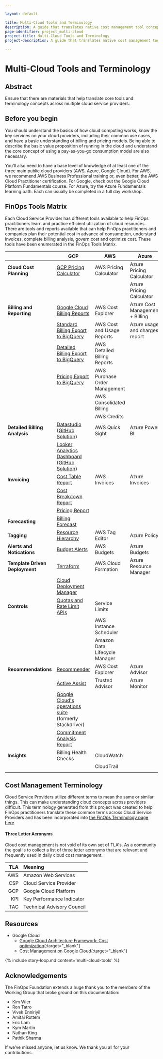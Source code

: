 ```yaml
---

layout: default

title: Multi-Cloud Tools and Terminology
description: A guide that translates native cost management tool concepts across multiple cloud service providers.
page-identifier: project_multi-cloud
project-title: Multi-Cloud Tools and Terminology
project-description: A guide that translates native cost management tool concepts across multiple cloud service providers.

---
```



# Multi-Cloud Tools and Terminology

## Abstract

Ensure that there are materials that help translate core tools and terminology concepts across multiple cloud service providers.

## Before you begin

You should understand the basics of how cloud computing works, know the key services on your cloud providers, including their common use cases, and have a basic understanding of billing and pricing models. Being able to describe the basic value proposition of running in the cloud and understand the core concept of using a pay-as-you-go consumption model are also necessary.

You'll also need to have a base level of knowledge of at least one of the three main public cloud providers (AWS, Azure, Google Cloud). For AWS, we recommend AWS Business Professional training or, even better, the AWS Cloud Practitioner certification. For Google, check out the Google Cloud Platform Fundamentals course. For Azure, try the Azure Fundamentals learning path. Each can usually be completed in a full day workshop.

<!-- ## Relevant FinOps Framework components
To get the most out of this document, please review the following first:
* [Tagging and labeling](/framework/archive/v0.1/capabilities/tagging-labeling/)
* [Cost allocation](/framework/archive/v0.1/domains/allocate/)
* [Accurate Cloud Forecasts](/framework/projects/accurate-cloud-forecasts/)
* Invoice and Billing Reporting
* Reserved Instances, spot pricing and savings plans
* [Organizational Alignment](/framework/domains/organizational-alignment/)

If you have a strong handle on these subjects, please continue on to better understand how to approach this challenge. -->

## FinOps Tools Matrix
Each Cloud Service Provider has different tools available to help FinOps practitioners learn and practice efficient utilization of cloud resources.  There are tools and reports available that can help FinOps practitioners and companies plan their potential cost in advance of consumption, understand invoices, complete billing analysis, govern cost and optimize cost.  These tools have been enumerated in the FinOps Tools Matrix.

|  | GCP        | AWS           | Azure  |
| ------------- | ------------- | ------------- | ------------- |
| **Cloud Cost Planning** | [GCP Pricing Calculator](https://cloud.google.com/products/calculator) | AWS Pricing Calculator | Azure Pricing Calculator |
|  |  |  | Azure Pricing Calculator |
| **Billing and Reporting** | [Google Cloud Billing Reports](https://cloud.google.com/billing/docs/reports#billing-reports-tutorial) | AWS Cost Explorer | Azure Cost Management + Billing |
|  | [Standard Billing Export to BigQuery](https://cloud.google.com/billing/docs/how-to/export-data-bigquery-tables#standard-usage-cost-data-schema) | AWS Cost and Usage Reports | Azure usage and charges report |
|  | [Detailed Billing Export to BigQuery](https://cloud.google.com/billing/docs/how-to/export-data-bigquery-tables#detailed-usage-cost-data-schema) | AWS Detailed Billing Reports |  |
|  | [Pricing Export to BigQuery](https://cloud.google.com/billing/docs/how-to/export-data-bigquery-tables#pricing-data-schema) | AWS Purchase Order Management |  |
|  |  | AWS Consolidated Billing |  |
|  |  | AWS Credits |  |
| **Detailed Billing Analysis** | [Datastudio](https://cloud.google.com/billing/docs/reports#custom-reports) ([GitHub Solution](https://github.com/GoogleCloudPlatform/professional-services/tree/main/examples/cost-optimization-dashboard)) | AWS Quick Sight | Azure Power BI |
|  | [Looker Analytics Dashboard](https://looker.com/platform/blocks/source/cloud-cost-management) ([GitHub Solution](https://github.com/llooker/gcp_billing_block)) |  |  |
| **Invoicing** | [Cost Table Report](https://cloud.google.com/billing/docs/reports#cost-table-report) | AWS Invoices | Azure Invoices |
|  | [Cost Breakdown Report](https://cloud.google.com/billing/docs/reports#cost-breakdown-report) |  |  |
|  | [Pricing Report](https://cloud.google.com/billing/docs/reports#pricing-table-report) |  |  |
| **Forecasting** | [Billing Forecast](https://cloud.google.com/billing/docs/how-to/reports#cost-forecast) |  |  |
| **Tagging** | [Resource Hierarchy](https://cloud.google.com/resource-manager/docs/cloud-platform-resource-hierarchy) | AWS Tag Editor | Azure Policy |
| **Alerts and Notications** | [Budget Alerts](https://cloud.google.com/billing/docs/how-to/budgets) | AWS Budgets | Azure Budgets |
| **Template Driven Deployment** | [Terraform](https://cloud.google.com/docs/terraform) | AWS Cloud Formation | Azure Resource Manager |
|  | [Cloud Deployment Manager](https://cloud.google.com/deployment-manager/docs#docs) |  |  |
| **Controls** | [Quotas and Rate Limit APIs](https://cloud.google.com/compute/quotas) | Service Limits |  |
|  |  | AWS Instance Scheduler |  |
|  |  | Amazon Data Lifecycle Manager |  |
| **Recommendations** | [Recommender](https://cloud.google.com/recommender/docs/recommenders) | AWS Cost Explorer | Azure Advisor |
|  | [Active Assist](https://cloud.google.com/solutions/active-assist) | Trusted Advisor | Azure Monitor |
|  | [Google Cloud's operations suite](https://cloud.google.com/products/operations#section-8) (formerly Stackdriver) |  |  |
|  | [Commitment Analysis Report](https://cloud.google.com/billing/docs/reports#cud-analysis-reports) |  |  |
| **Insights** | Billing Health Checks | CloudWatch |  |
|  |  | CloudTrail |  |
|  |  |  |  |



## Cost Management Terminology
Cloud Service Providers utilize different terms to mean the same or similar things.  This can make understanding cloud concepts across providers difficult.  This terminology generated from this project was created to help FinOps practitioners translate these common terms across Cloud Service Providers and has been incorporated into [the FinOps Terminology page here](https://www.finops.org/resources/terminology/).


#### Three Letter Acronyms
Cloud cost management is not void of its own set of TLA's.  As a community the goal is to collect a list of three letter acronyms that are relevant and frequently used in daily cloud cost management.  

| TLA |	Meaning |
|---:|:---|
| AWS	| Amazon Web Services |
| CSP	| Cloud Service Provider |
| GCP	| Google Cloud Platform |
| KPI	| Key Performance Indicator |
| TAC	| Technical Advisory Council |


## Resources

-  Google Cloud
   - [Google Cloud Architecture Framework: Cost optimization](https://cloud.google.com/architecture/framework/cost-optimization/){:target="_blank"}
   - [Cost Management on Google Cloud](https://cloud.google.com/cost-management#section-6){:target="_blank"}

{% include story-loop.md content='multi-cloud-tools' %}

## Acknowledgements
The FinOps Foundation extends a huge thank you to the members of the Working Group that broke ground on this documentation:
* Kim Wier
* Ron Tatro
* Vivek Enniriyil
* Amitai Rottem
* Eric Lam
* Kym Martin
* Nathan King
* Pathik Sharma

If we’ve missed anyone, let us know. We thank you all for your contributions.
